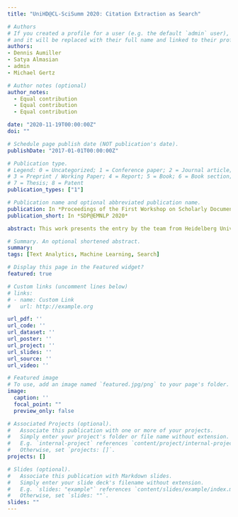 ```yaml
---
title: "UniHD@CL-SciSumm 2020: Citation Extraction as Search"

# Authors
# If you created a profile for a user (e.g. the default `admin` user), write the username (folder name) here 
# and it will be replaced with their full name and linked to their profile.
authors:
- Dennis Aumiller
- Satya Almasian
- admin
- Michael Gertz

# Author notes (optional)
author_notes:
  - Equal contribution
  - Equal contribution
  - Equal contribution

date: "2020-11-19T00:00:00Z"
doi: ""

# Schedule page publish date (NOT publication's date).
publishDate: "2017-01-01T00:00:00Z"

# Publication type.
# Legend: 0 = Uncategorized; 1 = Conference paper; 2 = Journal article;
# 3 = Preprint / Working Paper; 4 = Report; 5 = Book; 6 = Book section;
# 7 = Thesis; 8 = Patent
publication_types: ["1"]

# Publication name and optional abbreviated publication name.
publication: In *Proceedings of the First Workshop on Scholarly Document Processing*
publication_short: In *SDP@EMNLP 2020*

abstract: This work presents the entry by the team from Heidelberg University in the CL-SciSumm 2020 shared task at the Scholarly Document Processing workshop at EMNLP 2020. As in its previous iterations, the task is to highlight relevant parts in a reference paper, depending on a citance text excerpt from a citing paper. We participated in tasks 1A (citation identification) and 1B (citation context classification). Contrary to most previous works, we frame Task 1A as a search relevance problem, and introduce a 2-step re-ranking approach, which consists of a preselection based on BM25 in addition to positional document features, and a top-k re-ranking with BERT. For Task 1B, we follow previous submissions in applying methods that deal well with low resources and imbalanced classes.

# Summary. An optional shortened abstract.
summary: 
tags: [Text Analytics, Machine Learning, Search]

# Display this page in the Featured widget?
featured: true

# Custom links (uncomment lines below)
# links:
# - name: Custom Link
#   url: http://example.org

url_pdf: ''
url_code: ''
url_dataset: ''
url_poster: ''
url_project: ''
url_slides: ''
url_source: ''
url_video: ''

# Featured image
# To use, add an image named `featured.jpg/png` to your page's folder. 
image:
  caption: ''
  focal_point: ""
  preview_only: false

# Associated Projects (optional).
#   Associate this publication with one or more of your projects.
#   Simply enter your project's folder or file name without extension.
#   E.g. `internal-project` references `content/project/internal-project/index.md`.
#   Otherwise, set `projects: []`.
projects: []

# Slides (optional).
#   Associate this publication with Markdown slides.
#   Simply enter your slide deck's filename without extension.
#   E.g. `slides: "example"` references `content/slides/example/index.md`.
#   Otherwise, set `slides: ""`.
slides: ""
---
```

